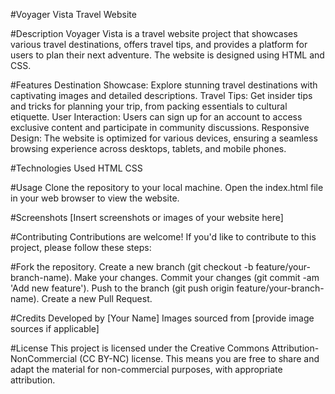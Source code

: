 #Voyager Vista Travel Website

#Description
Voyager Vista is a travel website project that showcases various travel destinations, offers travel tips, and provides a platform for users to plan their next adventure. The website is designed using HTML and CSS.

#Features
Destination Showcase: Explore stunning travel destinations with captivating images and detailed descriptions.
Travel Tips: Get insider tips and tricks for planning your trip, from packing essentials to cultural etiquette.
User Interaction: Users can sign up for an account to access exclusive content and participate in community discussions.
Responsive Design: The website is optimized for various devices, ensuring a seamless browsing experience across desktops, tablets, and mobile phones.

#Technologies Used
HTML
CSS

#Usage
Clone the repository to your local machine.
Open the index.html file in your web browser to view the website.

#Screenshots
[Insert screenshots or images of your website here]

#Contributing
Contributions are welcome! If you'd like to contribute to this project, please follow these steps:

#Fork the repository.
Create a new branch (git checkout -b feature/your-branch-name).
Make your changes.
Commit your changes (git commit -am 'Add new feature').
Push to the branch (git push origin feature/your-branch-name).
Create a new Pull Request.

#Credits
Developed by [Your Name]
Images sourced from [provide image sources if applicable]

#License
This project is licensed under the Creative Commons Attribution-NonCommercial (CC BY-NC) license. This means you are free to share and adapt the material for non-commercial purposes, with appropriate attribution.

